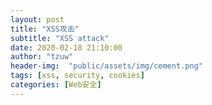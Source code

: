 ```yaml
---
layout: post
title: "XSS攻击"
subtitle: "XSS attack"
date: 2020-02-18 21:10:00
author: "tzuw"
header-img:  "public/assets/img/cement.png"
tags: [xss, security, cookies] 
categories: [Web安全]
---
```


